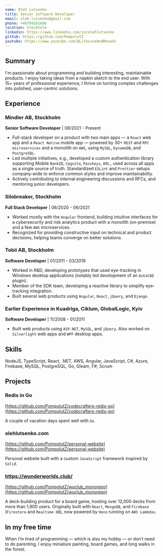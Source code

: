 ```yaml
---
name: Oleh Lutsenko
title: Senior Software Developer
email: oleh.lutsenko@gmail.com
phone: +46709161696
location: Stockholm
linkedin: https://www.linkedin.com/in/olehlutsenko
github: https://github.com/PompolutZ
youtube: https://www.youtube.com/@LifeLoveAndMonads
---
```


## Summary

I'm passionate about programming and building interesting, maintainable products. I enjoy taking ideas from a napkin sketch to the end user. With 15+ years of professional experience, I thrive on turning complex challenges into polished, user-centric solutions.

## Experience

### Mindler AB, Stockholm
**Senior Software Developer** | 08/2021 - Present

- Full-stack developer on a product with two main apps — a `React` web app and a `React Native` mobile app — powered by 30+ `REST` and `RPC` `microservices` and a monolith on `AWS`, using `MySQL`, `DynamoDB`, and `PostgreSQL`.  
- Led multiple initiatives, e.g., developed a custom authentication library supporting Mobile `BankID`, `Cognito`, `Passkeys`, etc., used across all apps as a single source of truth. Standardized `ESLint` and `Prettier` setups company-wide to enforce common styles and improve maintainability.  
- Actively contributing to internal engineering discussions and RFCs, and mentoring junior developers.

### Silobreaker, Stockholm
**Full Stack Developer** | 06/2020 - 06/2021

- Worked mostly with the `Angular` frontend, building intuitive interfaces for a cybersecurity and risk analytics product with a monolith (on-premise) and a few `AWS` microservices.  
- Recognized for providing constructive input on technical and product decisions, helping teams converge on better solutions.

### Tobii AB, Stockholm
**Software Developer** | 01/2011 - 03/2019

- Worked in R&D, developing prototypes that used eye-tracking in Windows desktop applications (notably led development of an `AutoCAD` plugin).  
- Member of the SDK team, developing a reactive library to simplify eye-tracking integration.  
- Built several web products using `Angular`, `React`, `jQuery`, and `Django`.

### Earlier Experience in Kuadriga, Ciklum, GlobalLogic, Kyiv
**Software Developer** | 11/2008 - 01/2011

- Built web products using `ASP.NET`, `MySQL`, and `jQuery`. Also worked on `Silverlight` web apps and `WPF` desktop apps.

## Skills

NodeJS, TypeScript, React, .NET, AWS, Angular, JavaScript, C#, Azure, Firebase, MySQL, PostgreSQL, Go, Gleam, F#, Scrum

## Projects

### Redis in Go
[https://github.com/PompolutZ/codecrafters-redis-go](https://github.com/PompolutZ/codecrafters-redis-go)

A couple of vacation days spent well with `Go`.

### olehlutsenko.com
[https://github.com/PompolutZ/personal-website](https://github.com/PompolutZ/personal-website)

Personal website built with a custom `JavaScript` framework inspired by `Solid`.

### https://wunderworlds.club/
[https://github.com/PompolutZ/wuclub_monorepo](https://github.com/PompolutZ/wuclub_monorepo)

A deck-building product for a board game, hosting over 12,000 decks from more than 1,800 users. Originally built with `React`, `MongoDB`, and `Firebase` (`Firestore` and `Realtime DB`), now powered by `Hono` running on `AWS Lambdas`.

## In my free time

When I’m tired of programming — which is also my hobby — or don’t need to do parenting, I enjoy miniature painting, board games, and long walks in the forest.
